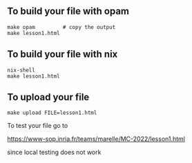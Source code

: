 ## To build your file with opam

```
make opam         # copy the output
make lesson1.html
```

## To build your file with nix

```
nix-shell
make lesson1.html
```

## To upload your file

```
make upload FILE=lesson1.html
```

To test your file go to

https://www-sop.inria.fr/teams/marelle/MC-2022/lesson1.html

since local testing does not work
